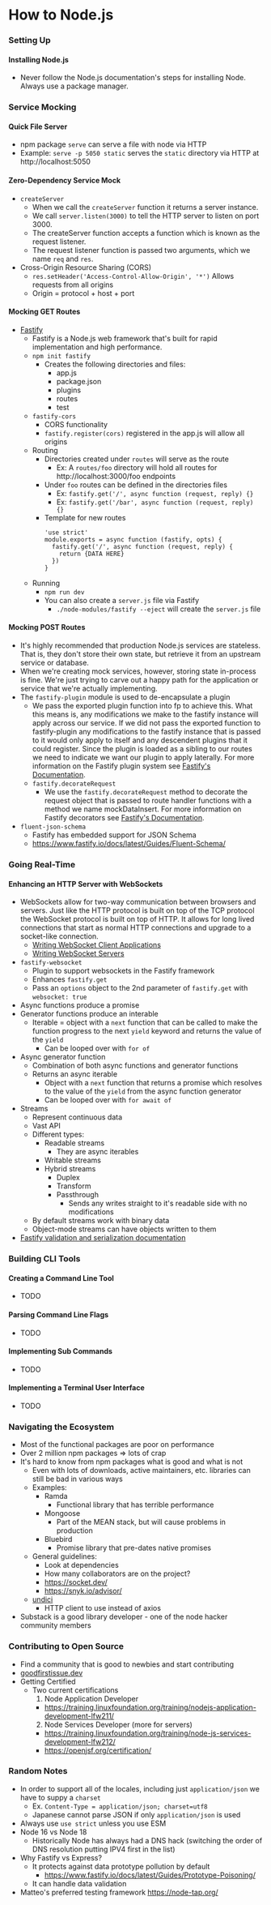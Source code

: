 # How to Node.js

### Setting Up
#### Installing Node.js
- Never follow the Node.js documentation's steps for installing Node. Always use a package manager.

### Service Mocking
#### Quick File Server
- npm package `serve` can serve a file with node via HTTP
- Example: `serve -p 5050 static` serves the `static` directory via HTTP at http://localhost:5050

#### Zero-Dependency Service Mock
- `createServer`
  - When we call the `createServer` function it returns a server instance.
  - We call `server.listen(3000)` to tell the HTTP server to listen on port 3000.
  - The createServer function accepts a function which is known as the request listener.
  - The request listener function is passed two arguments, which we name `req` and `res`.
- Cross-Origin Resource Sharing (CORS)
  - `res.setHeader('Access-Control-Allow-Origin', '*')` Allows requests from all origins
  - Origin = protocol + host + port

#### Mocking GET Routes
- [Fastify](https://www.fastify.io/)
  - Fastify is a Node.js web framework that's built for rapid implementation and high performance.
  - `npm init fastify`
    - Creates the following directories and files:
      - app.js
      - package.json
      - plugins
      - routes
      - test
  - `fastify-cors`
    - CORS functionality
    - `fastify.register(cors)` registered in the app.js will allow all origins
  - Routing
    - Directories created under `routes` will serve as the route
      - Ex: A `routes/foo` directory will hold all routes for http://localhost:3000/foo endpoints
    - Under `foo` routes can be defined in the directories files
      - Ex: `fastify.get('/', async function (request, reply) {}`
      - Ex: `fastify.get('/bar', async function (request, reply) {}`
    - Template for new routes
      ```
      'use strict'
      module.exports = async function (fastify, opts) {
        fastify.get('/', async function (request, reply) {
          return {DATA HERE}
        })
      }
      ```
  - Running
    - `npm run dev`
    - You can also create a `server.js` file via Fastify
      - `./node-modules/fastify --eject` will create the `server.js` file

#### Mocking POST Routes
- It's highly recommended that production Node.js services are stateless. That is, they don't store their own state, but retrieve it from an upstream service or database.
- When we're creating mock services, however, storing state in-process is fine. We're just trying to carve out a happy path for the application or service that we're actually implementing.
- The `fastify-plugin` module is used to de-encapsulate a plugin
  - We pass the exported plugin function into fp to achieve this. What this means is, any modifications we make to the fastify instance will apply across our service. If we did not pass the exported function to fastify-plugin any modifications to the fastify instance that is passed to it would only apply to itself and any descendent plugins that it could register. Since the plugin is loaded as a sibling to our routes we need to indicate we want our plugin to apply laterally. For more information on the Fastify plugin system see [Fastify's Documentation](https://www.fastify.io/docs/v3.9.x/Plugins/).
  - `fastify.decorateRequest`
    - We use the `fastify.decorateRequest` method to decorate the request object that is passed to route handler functions with a method we name mockDataInsert. For more information on Fastify decorators see [Fastify's Documentation](https://www.fastify.io/docs/v3.9.x/Decorators/).
- `fluent-json-schema`
  - Fastify has embedded support for JSON Schema
  - https://www.fastify.io/docs/latest/Guides/Fluent-Schema/

### Going Real-Time
#### Enhancing an HTTP Server with WebSockets
- WebSockets allow for two-way communication between browsers and servers. Just like the HTTP protocol is built on top of the TCP protocol the WebSocket protocol is built on top of HTTP. It allows for long lived connections that start as normal HTTP connections and upgrade to a socket-like connection.
  - [Writing WebSocket Client Applications](https://developer.mozilla.org/en-US/docs/Web/API/WebSockets_API/Writing_WebSocket_client_applications)
  - [Writing WebSocket Servers](https://developer.mozilla.org/en-US/docs/Web/API/WebSockets_API/Writing_WebSocket_servers)
- `fastify-websocket`
  - Plugin to support websockets in the Fastify framework
  - Enhances `fastify.get`
  - Pass an `options` object to the 2nd parameter of `fastify.get` with `websocket: true`
- Async functions produce a promise
- Generator functions produce an interable
  - Iterable = object with a `next` function that can be called to make the function progress to the next `yield` keyword and returns the value of the `yield`
    - Can be looped over with `for of`
- Async generator function
  - Combination of both async functions and generator functions
  - Returns an async iterable
    - Object with a `next` function that returns a promise which resolves to the value of the `yield` from the async function generator
    - Can be looped over with `for await of`
- Streams
  - Represent continuous data
  - Vast API
  - Different types:
    - Readable streams
      - They are async iterables
    - Writable streams
    - Hybrid streams
      - Duplex
      - Transform
      - Passthrough
        - Sends any writes straight to it's readable side with no modifications
  - By default streams work with binary data
  - Object-mode streams can have objects written to them
- [Fastify validation and serialization documentation](https://www.fastify.io/docs/v3.10.x/Validation-and-Serialization/)


### Building CLI Tools
#### Creating a Command Line Tool
- TODO
#### Parsing Command Line Flags
- TODO
#### Implementing Sub Commands
- TODO
#### Implementing a Terminal User Interface
- TODO

### Navigating the Ecosystem
- Most of the functional packages are poor on performance
- Over 2 million npm packages => lots of crap
- It's hard to know from npm packages what is good and what is not
  - Even with lots of downloads, active maintainers, etc. libraries can still be bad in various ways
  - Examples:
    - Ramda
      - Functional library that has terrible performance
    - Mongoose
      - Part of the MEAN stack, but will cause problems in production
    - Bluebird
      - Promise library that pre-dates native promises
  - General guidelines:
    - Look at dependencies
    - How many collaborators are on the project?
    - https://socket.dev/
    - https://snyk.io/advisor/
  - [undici](https://www.npmjs.com/package/undici)
    - HTTP client to use instead of axios
- Substack is a good library developer - one of the node hacker community members

### Contributing to Open Source
- Find a community that is good to newbies and start contributing
- [goodfirstissue.dev](https://goodfirstissue.dev/)
- Getting Certified
  - Two current certifications
    1. Node Application Developer
      - https://training.linuxfoundation.org/training/nodejs-application-development-lfw211/
    2. Node Services Developer (more for servers)
      - https://training.linuxfoundation.org/training/node-js-services-development-lfw212/
    - https://openjsf.org/certification/


### Random Notes
- In order to support all of the locales, including just `application/json` we have to suppy a `charset`
  - Ex. `Content-Type = application/json; charset=utf8`
  - Japanese cannot parse JSON if only `application/json` is used
- Always use `use strict` unless you use ESM
- Node 16 vs Node 18
  - Historically Node has always had a DNS hack (switching the order of DNS resolution putting IPV4 first in the list)
- Why Fastify vs Express?
  - It protects against data prototype pollution by default
    - https://www.fastify.io/docs/latest/Guides/Prototype-Poisoning/
  - It can handle data validation
- Matteo's preferred testing framework https://node-tap.org/